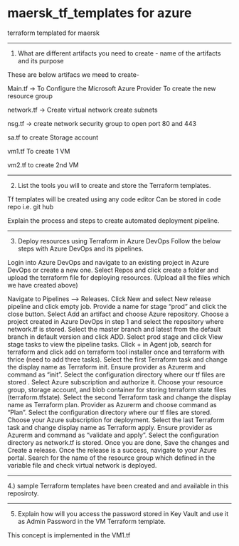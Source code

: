# maersk_tf_templates for azure
terraform templated for maersk
__________________________________________________________________________________________________________
1) What are different artifacts you need to create - name of the artifacts and its purpose

These are below artifacs we meed to create- 

Main.tf -> 
To Configure the Microsoft Azure Provider
To create the new resource group

network.tf ->
Create virtual network
create subnets

nsg.tf -> 
create network security group to open port 80 and 443

sa.tf
to create Storage account

vm1.tf
To create 1 VM

vm2.tf
to create 2nd VM
__________________________________________________________________________________________________________

2. List the tools you will to create and store the Terraform templates.

Tf templates will be created using any code editor
Can be stored in code repo i.e. git hub

Explain the process and steps to create automated deployment pipeline.

_________________________________________________________________________________________________________________

3. Deploy resources using Terraform in Azure DevOps
Follow the below steps with Azure DevOps and its pipelines.

Login into Azure DevOps and navigate to an existing project in Azure DevOps or create a new one. 
Select Repos and click create a folder and upload the terraform file for deploying resources. (Upload all the files which we have created above)

Navigate to Pipelines –> Releases. Click New and select New release pipeline and click empty job.
Provide a name for stage “prod” and click the close button. 
Select Add an artifact and choose Azure repository. 
Choose a project created in Azure DevOps in step 1 and select the repository where network.tf is stored.
Select the master branch and latest from the default branch in default version and click ADD.
Select prod stage and click View stage tasks to view the pipeline tasks.
Click + in Agent job, search for terraform and click add on terraform tool installer once and terraform with thrice (need to add three tasks).
Select the first Terraform task and change the display name as Terraform init. Ensure provider as Azurerm and command as “init”. Select the configuration directory where our tf files are stored .
Select Azure subscription and authorize it. Choose your resource group, storage account, and blob container for storing terraform state files (terraform.tfstate). 
Select the second Terraform task and change the display name as Terraform plan. Provider as Azurerm and choose command as “Plan”. Select the configuration directory where our tf files are stored. Choose your Azure subscription for deployment. 
Select the last Terraform task and change display name as Terraform apply. Ensure provider as Azurerm and command as “validate and apply”. Select the configuration directory as network.tf is stored. 
Once you are done, Save the changes and Create a release.
Once the release is a success, navigate to your Azure portal. Search for the name of the resource group which defined in the variable file and check virtual network is deployed.


______________________________________________________________________________________________________________________________________________________________________

4.) sample Terraform templates have been created and and available in this reposiroty.

___________________________________________________________________________________________________________________________________

5) Explain how will you access the password stored in Key Vault and use it as Admin Password in the VM
Terraform template.

This concept is implemented in the VM1.tf



